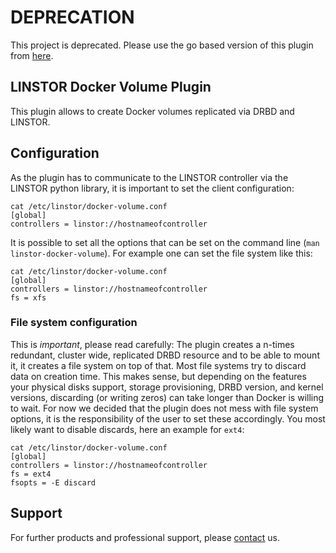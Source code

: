 # DEPRECATION
This project is deprecated. Please use the go based version of this plugin from [here](https://github.com/LINBIT/linstor-docker-volume-go).

## LINSTOR Docker Volume Plugin

This plugin allows to create Docker volumes replicated via DRBD and LINSTOR.

## Configuration
As the plugin has to communicate to the LINSTOR controller via the LINSTOR
python library, it is important to set the client configuration:

```
cat /etc/linstor/docker-volume.conf
[global]
controllers = linstor://hostnameofcontroller
```

It is possible to set all the options that can be set on the command line (`man linstor-docker-volume`).
For example one can set the file system like this:

```
cat /etc/linstor/docker-volume.conf
[global]
controllers = linstor://hostnameofcontroller
fs = xfs
```

### File system configuration
This is *important*, please read carefully: The plugin creates a n-times redundant, cluster wide, replicated
DRBD resource and to be able to mount it, it creates a file system on top of that. Most file systems try to
discard data on creation time. This makes sense, but depending on the features your physical disks support,
storage provisioning, DRBD version, and kernel versions, discarding (or writing zeros) can take longer than
Docker is willing to wait. For now we decided that the plugin does not mess with file system options, it is
the responsibility of the user to set these accordingly. You most likely want to disable discards, here an
example for `ext4`:

```
cat /etc/linstor/docker-volume.conf
[global]
controllers = linstor://hostnameofcontroller
fs = ext4
fsopts = -E discard
```

## Support
For further products and professional support, please
[contact](http://links.linbit.com/support) us.
